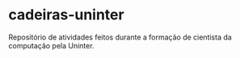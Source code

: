 # cadeiras-uninter
Repositório de atividades feitos durante a formação de cientista da computação pela Uninter.
